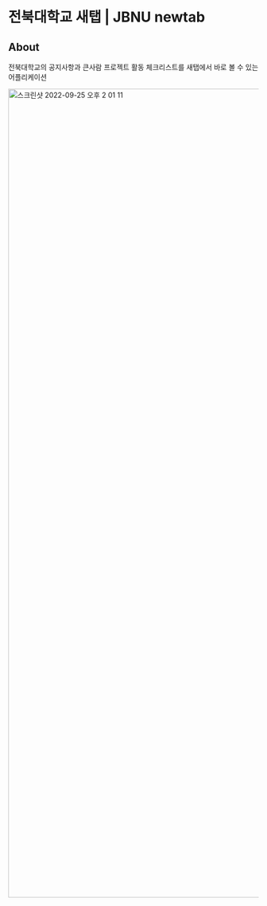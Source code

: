 # 전북대학교 새탭 | JBNU newtab
## About
전북대학교의 공지사항과 큰사람 프로젝트 활동 체크리스트를 새탭에서 바로 볼 수 있는 어플리케이션

<img width="1624" alt="스크린샷 2022-09-25 오후 2 01 11" src="https://user-images.githubusercontent.com/38347891/192129110-48e0ddfa-bf01-4e29-9fa7-53a64fa099e0.png">
